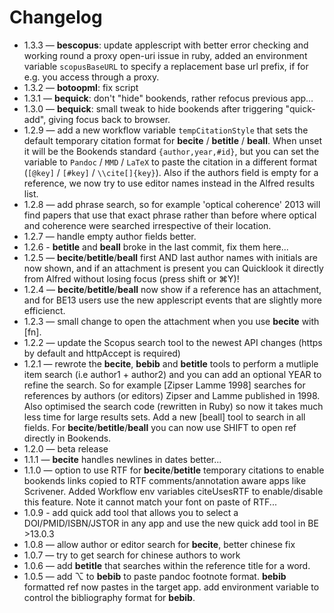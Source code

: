 # Changelog
* 1.3.3 — **bescopus**: update applescript with better error checking and working round a proxy open-uri issue in ruby, added an environment variable `scopusBaseURL` to specify a replacement base url prefix, if for e.g. you access through a proxy.
* 1.3.2 — **botoopml**: fix script
* 1.3.1 — **bequick**: don't "hide" bookends, rather refocus previous app…
* 1.3.0 — **bequick**: small tweak to hide bookends after triggering "quick-add", giving focus back to browser.
* 1.2.9 — add a new workflow variable `tempCitationStyle` that sets the default temporary citation format for **becite** / **betitle** / **beall**. When unset it will be the Bookends standard `{author,year,#id}`, but you can set the variable to `Pandoc` / `MMD` / `LaTeX` to paste the citation in a different format (`[@key]` / `[#key]` / `\\cite[]{key}`). Also if the authors field is empty for a reference, we now try to use editor names instead in the Alfred results list.
* 1.2.8 — add phrase search, so for example 'optical coherence' 2013 will find papers that use that exact phrase rather than before where optical and coherence were searched irrespective of their location.
* 1.2.7 — handle empty author fields better.
* 1.2.6 - **betitle** and **beall** broke in the last commit, fix them here...
* 1.2.5 — **becite**/**betitle**/**beall** first AND last author names with initials are now shown, and if an attachment is present you can Quicklook it directly from Alfred without losing focus (press shift or ⌘Y)!
* 1.2.4 — **becite**/**betitle**/**beall** now show if a reference has an attachment, and for BE13 users use the new applescript events that are slightly more efficienct.
* 1.2.3 — small change to open the attachment when you use **becite** with [fn].
* 1.2.2 — update the Scopus search tool to the newest API changes (https by default and httpAccept is required)
* 1.2.1 — rewrote the **becite**, **bebib** and **betitle** tools to perform a mutliple item search (i.e author1 + author2) and you can add an optional YEAR to refine the search. So for example [Zipser Lamme 1998] searches for references by authors (or editors) Zipser and Lamme published in 1998. Also optimised the search code (rewritten in Ruby) so now it takes much less time for large results sets. Add a new [beall] tool to search in all fields. For **becite**/**betitle**/**beall** you can now use SHIFT to open ref directly in Bookends.
* 1.2.0 — beta release
* 1.1.1 — **becite** handles newlines in dates better...
* 1.1.0 — option to use RTF for **becite**/**betitle** temporary citations to enable bookends links copied to RTF comments/annotation aware apps like Scrivener. Added Workflow env variables citeUsesRTF to enable/disable this feature. Note it cannot match your font on paste of RTF...
* 1.0.9 - add quick add tool that allows you to select a DOI/PMID/ISBN/JSTOR in any app and use the new quick add tool in BE >13.0.3
* 1.0.8 — allow author or editor search for **becite**, better chinese fix
* 1.0.7 — try to get search for chinese authors to work
* 1.0.6 — add **betitle** that searches within the reference title for a word.
* 1.0.5 — add ⌥ to **bebib** to paste pandoc footnote format. **bebib** formatted ref now pastes in the target app. add environment variable to control the bibliography format for **bebib**.